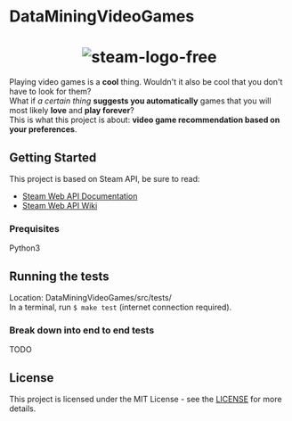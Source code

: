# DataMiningVideoGames

<h1 align="center">
  <img src="http://www.free-icons-download.net/images/steam-logo-icon-65499.png" alt="steam-logo-free">
</h1>

Playing video games is a **cool** thing. Wouldn't it also be cool that you don't have to look for them?  
What if *a certain thing* **suggests you automatically** games that you will most likely **love** and **play forever**?  
This is what this project is about: **video game recommendation based on your preferences**.  
  
## Getting Started

This project is based on Steam API, be sure to read:
* [Steam Web API Documentation](https://steamcommunity.com/dev)
* [Steam Web API Wiki](https://developer.valvesoftware.com/wiki/Steam_Web_API)
  
### Prequisites

Python3
  
  
## Running the tests

Location: DataMiningVideoGames/src/tests/  
In a terminal, run `$ make test` (internet connection required).
  
### Break down into end to end tests

TODO
  
  
## License

This project is licensed under the MIT License - see the [LICENSE](LICENSE) for more details.
